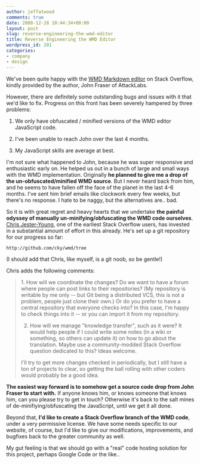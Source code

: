 ```yaml
---
author: jeffatwood
comments: true
date: 2008-12-28 10:44:34+00:00
layout: post
slug: reverse-engineering-the-wmd-editor
title: Reverse Engineering the WMD Editor
wordpress_id: 201
categories:
- company
- design
---
```



We've been quite happy with the [WMD Markdown editor](http://wmd-editor.com/) on Stack Overflow, kindly provided by the author, John Fraser of AttackLabs.



However, there are definitely some outstanding bugs and issues with it that we'd like to fix. Progress on this front has been severely hampered by three problems:







  1. We only have obfuscated / minified versions of the WMD editor JavaScript code.

  2. I've been unable to reach John over the last 4 months.

  3. My JavaScript skills are average at best.




I'm not sure what happened to John, because he was super responsive and enthusiastic early on. He helped us out in a bunch of large and small ways with the WMD implementation. Originally **he planned to give me a drop of the un-obfuscated/minified WMD source**. But I never heard back from him, and he seems to have fallen off the face of the planet in the last 4-6 months. I've sent him brief emails like clockwork every few weeks, but there's no response. I hate to be naggy, but the alternatives are.. bad.



So it is with great regret and heavy hearts that we undertake **the painful odyssey of manually un-minifying/obfuscating the WMD code ourselves**. [Chris Jester-Young](http://stackoverflow.com/users/13/chris-jester-young), one of the earliest Stack Overflow users, has invested in a substantial amount of effort in this already. He's set up a git repository for our progress so far:




    
    
    http://github.com/cky/wmd/tree
    





(I should add that Chris, like myself, is a git noob, so be gentle!)



Chris adds the following comments:





<blockquote>
1. How will we coordinate the changes? Do we want to have a forum where people can post links to their repositories? (My repository is writable by me only -- but Git being a distributed VCS, this is not a problem, people just clone their own.) Or do you prefer to have a central repository that everyone checks into? In this case, I'm happy to check things into it -- or you can import it from my repository.

> 
> 
2. How will we manage "knowledge transfer", such as it were? It would help people if I could write some notes (in a wiki or something, so others can update it) on how to go about the translation. Maybe use a community-modded Stack Overflow question dedicated to this? Ideas welcome.

> 
> 
I'll try to get more changes checked in periodically, but I still have a ton of projects to clear, so getting the ball rolling with other coders would probably be a good idea.
</blockquote>





**The easiest way forward is to somehow get a source code drop from John Fraser to start with.** If anyone knows him, or knows someone that knows him, can you please try to get in touch? Otherwise it's back to the salt mines of de-minifiying/obfuscating the JavaScript, until we get it all done.



Beyond that, **I'd like to create a Stack Overflow branch of the WMD code**, under a very permissive license. We have some needs specific to our website, of course, but I'd like to give our modifications, improvements, and bugfixes back to the greater community as well.



My gut feeling is that we should go with a "real" code hosting solution for this project, perhaps Google Code or the like..

